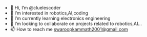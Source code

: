 - 👋 Hi, I’m @cluelescoder
- 👀 I’m interested in robotics,AI,coding
- 🌱 I’m currently learning electronics engineering
- 💞️ I’m looking to collaborate on projects related to robotics,AI...
- 📫 How to reach me swaroopkammath2001@gmail.com

<!---
cluelescoder/cluelescoder is a ✨ special ✨ repository because its `README.md` (this file) appears on your GitHub profile.
You can click the Preview link to take a look at your changes.
--->
